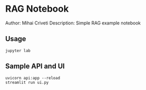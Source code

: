 # RAG Notebook

Author: Mihai Criveti
Description: Simple RAG example notebook

## Usage

```
jupyter lab
```

## Sample API and UI

```
uvicorn api:app --reload
streamlit run ui.py
```
